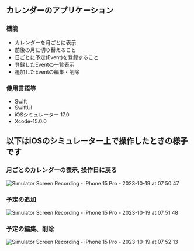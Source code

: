 ## カレンダーのアプリケーション
### 機能
- カレンダーを月ごとに表示
- 前後の月に切り替えること
- 日ごとに予定(Event)を登録すること
- 登録したEventの一覧表示
- 追加したEventの編集・削除

### 使用言語等
- Swift
- SwiftUI
- iOSシミュレーター 17.0
- Xcode-15.0.0

## 以下はiOSのシミュレーター上で操作したときの様子です
### 月ごとのカレンダーの表示, 操作日に戻る
![Simulator Screen Recording - iPhone 15 Pro - 2023-10-19 at 07 50 47](https://github.com/tsonobe1/DailyCalender/assets/40202387/8e48eca7-18ed-46d3-ae99-f6f8306f5a9c)

### 予定の追加
![Simulator Screen Recording - iPhone 15 Pro - 2023-10-19 at 07 51 48](https://github.com/tsonobe1/DailyCalender/assets/40202387/666a6577-0044-4bf9-84d1-f7c557497ce3)

### 予定の編集、削除
![Simulator Screen Recording - iPhone 15 Pro - 2023-10-19 at 07 52 13](https://github.com/tsonobe1/DailyCalender/assets/40202387/731e3dd8-3e84-4d6f-838a-01fef1746d4e)


